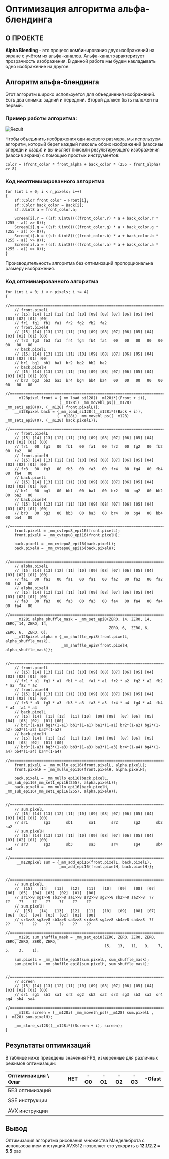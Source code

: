 # Оптимизация алгоритма альфа-блендинга
## О ПРОЕКТЕ

**Alpha Blending** - это процесс комбинирования двух изображений на экране с учётом их альфа-каналов. Альфа-канал характеризует прозрачность изображения. В данной работе мы будем накладывать одно изображение на другое.

## Алгоритм альфа-блендинга

Этот алгоритм широко используется для объединения изображений. Есть два снимка: задний и передний. Второй должен быть наложен на первый. 

### Пример работы алгоритма:
![Rezult](readme_files/AlphaBlendingPicture.png)

Чтобы объединить изображения одинакового размера, мы используем алгоритм, который берет каждый пиксель обоих изображений (массивы спереди и сзади) и вычисляет пиксели результирующего изображения (массив экрана) с помощью простых инструментов:

``color = (front_color * front_alpha + back_color * (255 - front_alpha) >> 8)``

### Код неоптимизированного алгоритма
```С++
for (int i = 0; i < n_pixels; i++)
{
    sf::Color front_color = Front[i];
    sf::Color back_color = Back[i];
    sf::Uint8 a = front_color.a;

    Screen[i].r = ((sf::Uint8)(((front_color.r) * a + back_color.r * (255 - a)) >> 8));
    Screen[i].g = ((sf::Uint8)(((front_color.g) * a + back_color.g * (255 - a)) >> 8));
    Screen[i].b = ((sf::Uint8)(((front_color.b) * a + back_color.b * (255 - a)) >> 8));
    Screen[i].a = ((sf::Uint8)(((front_color.a) * a + back_color.a * (255 - a)) >> 8));
}
```

Производительность алгоритма без оптимизаций пропорциональна размеру изображения.

### Код оптимизированного алгоритма
```С++
for (int i = 0; i < n_pixels; i += 4)
{
    //================================================================================
    // front.pixelL 
    // [15] [14] [13] [12] [11] [10] [09] [08] [07] [06] [05] [04] [03] [02] [01] [00]
    // fr1  fg1  fb1  fa1  fr2  fg2  fb2  fa2   
    // front.pixelH
    // [15] [14] [13] [12] [11] [10] [09] [08] [07] [06] [05] [04] [03] [02] [01] [00]
    // fr3  fg3  fb3  fa3  fr4  fg4  fb4  fa4   00   00   00   00   00   00   00   00
    // back.pixelL
    // [15] [14] [13] [12] [11] [10] [09] [08] [07] [06] [05] [04] [03] [02] [01] [00]
    // br1  bg1  bb1  ba1  br2  bg2  bb2  ba2   
    // back.pixelH
    // [15] [14] [13] [12] [11] [10] [09] [08] [07] [06] [05] [04] [03] [02] [01] [00]
    // br3  bg3  bb3  ba3  br4  bg4  bb4  ba4   00   00   00   00   00   00   00   00
    //================================================================================
    __m128pixel front = {_mm_load_si128((__m128i*)(Front + i)),
                        (__m128i) _mm_movehl_ps((__m128) _mm_set1_epi8(0), (__m128) front.pixelL)};
    __m128pixel back = {_mm_load_si128((__m128i*)(Back + i)),
                       (__m128i) _mm_movehl_ps((__m128) _mm_set1_epi8(0), (__m128) back.pixelL)};
    //================================================================================
    // front.pixelL 
    // [15] [14] [13] [12] [11] [10] [09] [08] [07] [06] [05] [04] [03] [02] [01] [00]
    // fr1   00  fg1   00  fb1   00  fa1   00  fr2   00  fg2   00  fb2   00  fa2   00
    // front.pixelH
    // [15] [14] [13] [12] [11] [10] [09] [08] [07] [06] [05] [04] [03] [02] [01] [00]
    // fr3   00  fg3   00  fb3   00  fa3   00  fr4   00  fg4   00  fb4   00  fa4   00
    // back.pixelL
    // [15] [14] [13] [12] [11] [10] [09] [08] [07] [06] [05] [04] [03] [02] [01] [00]
    // br1   00  bg1   00  bb1   00  ba1   00  br2   00  bg2   00  bb2   00  ba2   00
    // back.pixelH
    // [15] [14] [13] [12] [11] [10] [09] [08] [07] [06] [05] [04] [03] [02] [01] [00]
    // br3   00  bg3   00  bb3   00  ba3   00  br4   00  bg4   00  bb4   00  ba4   00
    //================================================================================
    front.pixelL = _mm_cvtepu8_epi16(front.pixelL);
    front.pixelH = _mm_cvtepu8_epi16(front.pixelH);

    back.pixelL = _mm_cvtepu8_epi16(back.pixelL);
    back.pixelH = _mm_cvtepu8_epi16(back.pixelH);

    //================================================================================
    // alpha.pixelL
    // [15] [14] [13] [12] [11] [10] [09] [08] [07] [06] [05] [04] [03] [02] [01] [00]
    // fa1   00  fa1   00  fa1   00  fa1   00  fa2   00  fa2   00  fa2   00  fa2   00
    // alpha.pixelH
    // [15] [14] [13] [12] [11] [10] [09] [08] [07] [06] [05] [04] [03] [02] [01] [00]
    // fa3   00  fa3   00  fa3   00  fa3   00  fa4   00  fa4   00  fa4   00  fa4   00
    //================================================================================
    __m128i alpha_shuffle_mask = _mm_set_epi8(ZERO, 14, ZERO, 14, ZERO, 14, ZERO, 14,
                                              ZERO, 6,  ZERO, 6,  ZERO, 6,  ZERO, 6);
    __m128pixel alpha = {_mm_shuffle_epi8(front.pixelL, alpha_shuffle_mask),
                         _mm_shuffle_epi8(front.pixelH, alpha_shuffle_mask)};

    //========================================================================================
    // front.pixelL
    // [15] [14] [13] [12] [11] [10] [09] [08] [07] [06] [05] [04] [03] [02] [01] [00]
    // fr1 * a1  fg1 * a1  fb1 * a1  fa1 * a1  fr2 * a2  fg2 * a2  fb2 * a2  fa2 * a2
    // front.pixelH
    // [15] [14] [13] [12] [11] [10] [09] [08] [07] [06] [05] [04] [03] [02] [01] [00]
    // fr3 * a3  fg3 * a3  fb3 * a3  fa3 * a3  fr4 * a4  fg4 * a4  fb4 * a4  fa4 * a4
    // back.pixelL
    // [15] [14]  [13] [12]  [11] [10]  [09] [08]  [07] [06]  [05] [04]  [03] [02]  [01] [00]
    // br1*(1-a1) bg1*(1-a1) bb1*(1-a1) ba1*(1-a1) br2*(1-a2) bg2*(1-a2) bb2*(1-a2) ba2*(1-a2)
    // back.pixelH
    // [15] [14]  [13] [12]  [11] [10]  [09] [08]  [07] [06]  [05] [04]  [03] [02]  [01] [00]
    // br3*(1-a3) bg3*(1-a3) bb3*(1-a3) ba3*(1-a3) br4*(1-a4) bg4*(1-a4) bb4*(1-a4) ba4*(1-a4)
    //========================================================================================
    front.pixelL = _mm_mullo_epi16(front.pixelL, alpha.pixelL);
    front.pixelH = _mm_mullo_epi16(front.pixelH, alpha.pixelH);  

    back.pixelL = _mm_mullo_epi16(back.pixelL, _mm_sub_epi16(_mm_set1_epi16(255), alpha.pixelL));
    back.pixelH = _mm_mullo_epi16(back.pixelH, _mm_sub_epi16(_mm_set1_epi16(255), alpha.pixelH));

    //================================================================================
    // sum.pixelL
    // [15] [14] [13] [12] [11] [10] [09] [08] [07] [06] [05] [04] [03] [02] [01] [00]
    // sr1       sg1       sb1       sa1       sr2       sg2       sb2       sa2
    // sum.pixelH
    // [15] [14] [13] [12] [11] [10] [09] [08] [07] [06] [05] [04] [03] [02] [01] [00]
    // sr3       sg3       sb3       sa3       sr4       sg4       sb4       sa4
    //================================================================================
     __m128pixel sum = {_mm_add_epi16(front.pixelL, back.pixelL),   
                        _mm_add_epi16(front.pixelH, back.pixelH)};

    //=======================================================================================================
    // sum.pixelL
    //  [15]   [14]   [13]   [12]   [11]   [10]   [09]   [08]  [07]  [06]  [05]  [04]  [03]  [02]  [01]  [00]
    // sr1>>8 sg1>>8 sb1>>8 sa1>>8 sr2>>8 sg2>>8 sb2>>8 sa2>>8  ??    ??    ??    ??    ??    ??    ??    ??
    // sum.pixelH
    //  [15]   [14]   [13]   [12]   [11]   [10]   [09]   [08]  [07]  [06]  [05]  [04]  [03]  [02]  [01]  [00]
    // sr3>>8 sg3>>8 sb3>>8 sa3>>8 sr4>>8 sg4>>8 sb4>>8 sa4>>8  ??    ??    ??    ??    ??    ??    ??    ??
    //=======================================================================================================
    __m128i sum_shuffle_mask = _mm_set_epi8(ZERO, ZERO, ZERO, ZERO, ZERO, ZERO, ZERO, ZERO,
                                            15,   13,   11,   9,    7,    5,    3,    1);

    sum.pixelL = _mm_shuffle_epi8(sum.pixelL, sum_shuffle_mask);
    sum.pixelH = _mm_shuffle_epi8(sum.pixelH, sum_shuffle_mask);

    //================================================================================
    // screen
    // [15] [14] [13] [12] [11] [10] [09] [08] [07] [06] [05] [04] [03] [02] [01] [00]
    // sr1  sg1  sb1  sa1  sr2  sg2  sb2  sa2  sr3  sg3  sb3  sa3  sr4  sg4  sb4  sa4
    //================================================================================
    __m128i screen = (__m128i) _mm_movelh_ps((__m128) sum.pixelL , (__m128) sum.pixelH);
        
    _mm_store_si128((__m128i*)(Screen + i), screen);
}
```

## Результаты оптимизаций

В таблице ниже приведены значения FPS, измеренные для различных режимов оптимизации:

|Оптимизаиция \ Флаг|НЕТ |-O0 |-O1 |-O2 |-O3 |-Ofast |
|:------------------|:--:|:--:|:--:|:--:|:--:|:-----:|
|БЕЗ оптимизаций    | | | | | |    |
|                   |    |    |    |    |    |       |
|SSE инструкции     | | | | | |    |
|                   |    |    |    |    |    |       |
|AVX инструкции     | | | | | |    |

## Вывод
Оптимизация алгоритма рисования множества Мандельброта с использованием инстукций AVX512 позволяет его ускорить в **12.1/2.2 = 5.5** раз

